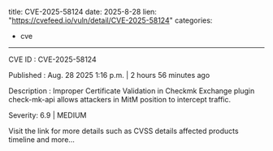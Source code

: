  
title: CVE-2025-58124
date: 2025-8-28
lien: "https://cvefeed.io/vuln/detail/CVE-2025-58124"
categories:
  - cve
---

CVE ID : CVE-2025-58124

Published :  Aug. 28
2025
1:16 p.m. | 2 hours
56 minutes ago

Description : Improper Certificate Validation in Checkmk Exchange plugin check-mk-api allows attackers in MitM position to intercept traffic.

Severity: 6.9 | MEDIUM

Visit the link for more details
such as CVSS details
affected products
timeline
and more...

